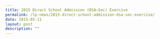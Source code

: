 ```yaml
---
title: 2015 Direct School Admission (DSA–Sec) Exercise
permalink: /lp-news/2015-direct-school-admission-dsa-sec-exercise/
date: 2015-05-11
layout: post
description: ""
---
```



